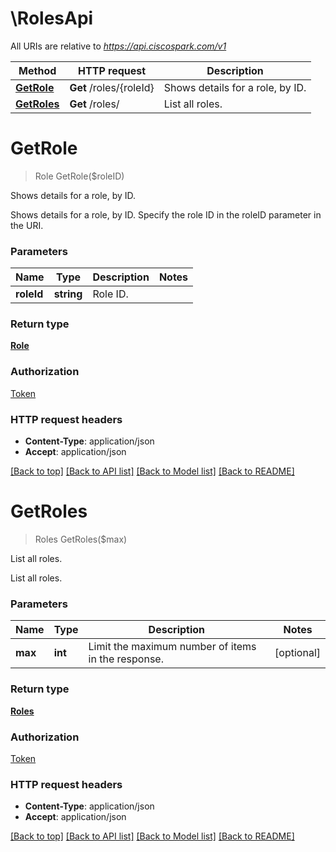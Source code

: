 # \RolesApi

All URIs are relative to *https://api.ciscospark.com/v1*

Method | HTTP request | Description
------------- | ------------- | -------------
[**GetRole**](RolesApi.md#GetRole) | **Get** /roles/{roleId} | Shows details for a role, by ID.
[**GetRoles**](RolesApi.md#GetRoles) | **Get** /roles/ | List all roles.


# **GetRole**
> Role GetRole($roleID)

Shows details for a role, by ID.

Shows details for a role, by ID. Specify the role ID in the roleID parameter in the URI. 


### Parameters

Name | Type | Description  | Notes
------------- | ------------- | ------------- | -------------
 **roleId** | **string**| Role ID. | 

### Return type

[**Role**](Role.md)

### Authorization

[Token](../README.md#Token)

### HTTP request headers

 - **Content-Type**: application/json
 - **Accept**: application/json

[[Back to top]](#) [[Back to API list]](../README.md#documentation-for-api-endpoints) [[Back to Model list]](../README.md#documentation-for-models) [[Back to README]](../README.md)

# **GetRoles**
> Roles GetRoles($max)

List all roles.

List all roles.


### Parameters

Name | Type | Description  | Notes
------------- | ------------- | ------------- | -------------
 **max** | **int**| Limit the maximum number of items in the response. | [optional] 

### Return type

[**Roles**](Roles.md)

### Authorization

[Token](../README.md#Token)

### HTTP request headers

 - **Content-Type**: application/json
 - **Accept**: application/json

[[Back to top]](#) [[Back to API list]](../README.md#documentation-for-api-endpoints) [[Back to Model list]](../README.md#documentation-for-models) [[Back to README]](../README.md)

